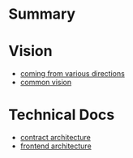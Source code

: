 # Summary

# Vision
- [coming from various directions](./motivations.md)
- [common vision](./vision.md)

# Technical Docs
- [contract architecture](./contract-architecture.md) 
- [frontend architecture](./frontend-architecture.md) 
